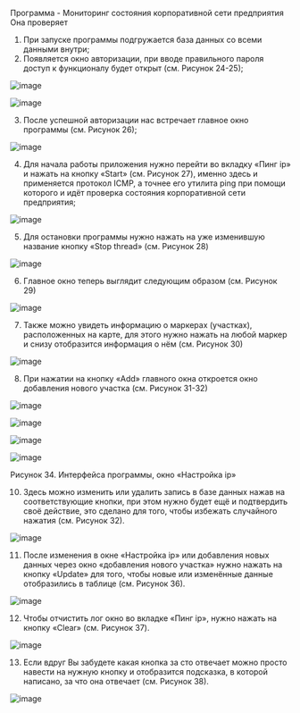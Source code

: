 Программа - Мониторинг состояния корпоративной сети предприятия
Она проверяет 
1.	При запуске программы подгружается база данных со всеми данными внутри;
2.	Появляется окно авторизации, при вводе правильного пароля доступ к функционалу будет открыт (см. Рисунок 24-25);

![image](https://github.com/OverNiko/Monitoring-git/assets/87976789/a02de382-c655-4275-a757-85d2fd4f9373)

![image](https://github.com/OverNiko/Monitoring-git/assets/87976789/565dd146-983f-44f3-b569-6d561157b21a)

3.	После успешной авторизации нас встречает главное окно программы (см. Рисунок 26);
 
![image](https://github.com/OverNiko/Monitoring-git/assets/87976789/1bf1275e-3b43-498f-9868-5a774abb738a)

4.	Для начала работы приложения нужно перейти во вкладку «Пинг ip» и нажать на кнопку «Start» (см. Рисунок 27), именно здесь и применяется протокол ICMP, а точнее его утилита ping при помощи которого и идёт проверка состояния корпоративной сети предприятия;
 
 ![image](https://github.com/OverNiko/Monitoring-git/assets/87976789/5cb60dd6-0116-47fd-beea-25d6c354570d)

5.	 Для остановки программы нужно нажать на уже изменившую название кнопку «Stop thread» (см. Рисунок 28)
 
![image](https://github.com/OverNiko/Monitoring-git/assets/87976789/f2c05601-e5af-4812-95b4-66059732c894)

6.	Главное окно теперь выглядит следующим образом (см. Рисунок 29)
 
![image](https://github.com/OverNiko/Monitoring-git/assets/87976789/df5b4f4b-e3a4-409c-9e60-8f2b3ccc05cb)

7.	Также можно увидеть информацию о маркерах (участках), расположенных на карте, для этого нужно нажать на любой маркер и снизу отобразится информация о нём (см. Рисунок 30)
 
![image](https://github.com/OverNiko/Monitoring-git/assets/87976789/a0c810eb-85b5-4e8c-91ea-a26492165e3b)

8.	При нажатии на кнопку «Add» главного окна откроется окно добавления нового участка (см. Рисунок 31-32)
 
![image](https://github.com/OverNiko/Monitoring-git/assets/87976789/5e726163-0e67-4492-9a41-ea9b12734bb1)

![image](https://github.com/OverNiko/Monitoring-git/assets/87976789/6aff28bc-a0c2-4719-bca9-b9b308c17684)

![image](https://github.com/OverNiko/Monitoring-git/assets/87976789/d7ad8192-5cb5-4676-a311-704d92c52e44)

![image](https://github.com/OverNiko/Monitoring-git/assets/87976789/9469294b-d8b5-4003-ac96-e467a99acb02)
 
Рисунок 34. Интерфейса программы, окно «Настройка ip»

10.	Здесь можно изменить или удалить запись в базе данных нажав на соответствующие кнопки, при этом нужно будет ещё и подтвердить своё действие, это сделано для того, чтобы избежать случайного нажатия (см. Рисунок 32).
 
![image](https://github.com/OverNiko/Monitoring-git/assets/87976789/e73620ad-0bf1-4910-ab7d-93afe2d49e98)

11.	После изменения в окне «Настройка ip» или добавления новых данных через окно «добавления нового участка» нужно нажать на кнопку «Update» для того, чтобы новые или изменённые данные отобразились в таблице (см. Рисунок 36).
 
![image](https://github.com/OverNiko/Monitoring-git/assets/87976789/7229e568-ff9f-4582-832c-6f0620ede842)

12.	Чтобы отчистить лог окно во вкладке «Пинг ip», нужно нажать на кнопку «Clear» (см. Рисунок 37).

![image](https://github.com/OverNiko/Monitoring-git/assets/87976789/13c1ff3c-3b2b-4f32-a031-5b34e8047650)

13.	Если вдруг Вы забудете какая кнопка за сто отвечает можно просто навести на нужную кнопку и отобразится подсказка, в которой написано, за что она отвечает (см. Рисунок 38).
 
![image](https://github.com/OverNiko/Monitoring-git/assets/87976789/d5985e36-5901-4b39-8847-4c96e254b2c9)

